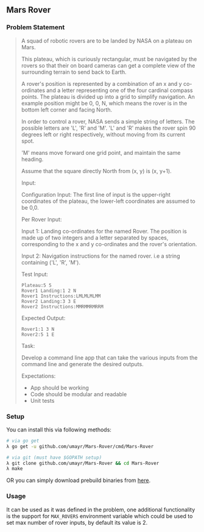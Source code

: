 ## Mars Rover

### Problem Statement
>A squad of robotic rovers are to be landed by NASA on a plateau on Mars.
>
>This plateau, which is curiously rectangular, must be navigated by the rovers so that their on board cameras can get a complete view of the surrounding terrain to send back to Earth.
>
>A rover's position is represented by a combination of an x and y co-ordinates and a letter representing one of the four cardinal compass points. The plateau is divided up into a grid to simplify navigation. An example position might be 0, 0, N, which means the rover is in the bottom left corner and facing North.
>
>In order to control a rover, NASA sends a simple string of letters. The possible letters are 'L', 'R' and 'M'. 'L' and 'R' makes the rover spin 90 degrees left or right respectively, without moving from its current spot.
>
>'M' means move forward one grid point, and maintain the same heading.
>
>Assume that the square directly North from (x, y) is (x, y+1).
>
>Input:
>
>Configuration Input: The first line of input is the upper-right coordinates of the plateau, the lower-left coordinates are assumed to be 0,0.
>
>Per Rover Input:
>
>Input 1: Landing co-ordinates for the named Rover. The position is made up of two integers and a letter separated by spaces, corresponding to the x and y co-ordinates and the rover's orientation.
>
>Input 2: Navigation instructions for the named rover. i.e a string containing ('L', 'R', 'M').
>
>Test Input:
>```
>Plateau:5 5
>Rover1 Landing:1 2 N
>Rover1 Instructions:LMLMLMLMM
>Rover2 Landing:3 3 E
>Rover2 Instructions:MMRMMRMRRM
>```
>
>Expected Output:
>```
>Rover1:1 3 N
>Rover2:5 1 E
>```
>Task:
>
>Develop a command line app that can take the various inputs from the command line and generate the desired outputs.
>
>Expectations:
>
>- App should be working
>- Code should be modular and readable
>- Unit tests

### Setup
You can install this via following methods:
```bash
# via go get
λ go get -u github.com/umayr/Mars-Rover/cmd/Mars-Rover

# via git (must have $GOPATH setup)
λ git clone github.com/umayr/Mars-Rover && cd Mars-Rover
λ make
```
OR you can simply download prebuild binaries from [here](https://github.com/umayr/Mars-Rover/releases).

### Usage
It can be used as it was defined in the problem, one additional functionality is the support for `MAX_ROVERS` environment variable which could be used to set max number of rover inputs, by default its value is 2.
